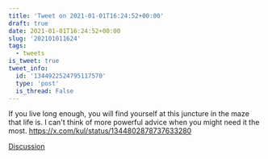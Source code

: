 ```yaml
---
title: 'Tweet on 2021-01-01T16:24:52+00:00'
draft: true
date: 2021-01-01T16:24:52+00:00
slug: '202101011624'
tags:
  - tweets
is_tweet: true
tweet_info:
  id: '1344922524795117570'
  type: 'post'
  is_thread: False
---
```




If you live long enough, you will find yourself at this juncture in the maze that life is. I can't think of more powerful advice when you might need it the most. <https://x.com/kul/status/1344802878737633280>

[Discussion](https://x.com/sytelus/status/1344922524795117570)
